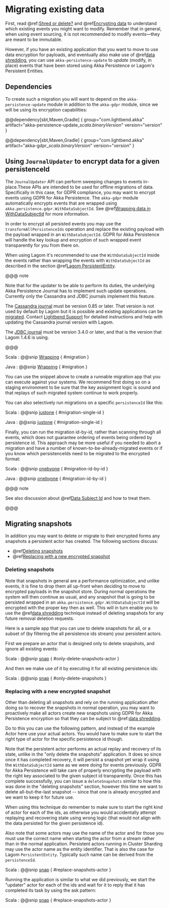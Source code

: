# Migrating existing data

First, read @ref:[Shred or delete?](./shredding.md) and @ref[Encrypting data](./encryption.md) to understand which existing events you might want to modify. Remember that in general, when using event sourcing, it is not recommended to modify events&mdash;they are meant to be immutable.

However, if you have an existing application that you want to move to use data encryption for payloads,
and eventually also make use of @ref[data shredding](./shredding.md), you can use 
`akka-persistence-update` to *update* (modify, in place) events that have been stored using Akka Persistence or Lagom's Persistent Entities.

## Dependencies

To create such a migration you will want to depend on the `akka-persistence-update`
module in addition to the `akka-gdpr` module, since we will be using its encryption capabilities:

@@dependency[sbt,Maven,Gradle] {
  group="com.lightbend.akka"
  artifact="akka-persistence-update_$scala.binaryVersion$"
  version="$version$"
}

@@dependency[sbt,Maven,Gradle] {
  group="com.lightbend.akka"
  artifact="akka-gdpr_$scala.binaryVersion$"
  version="$version$"
}

## Using `JournalUpdater` to encrypt data for a given persistenceId

The `JournalUpdater` API can perform sweeping changes to events in-place.These APIs are intended to be used for offline migrations of data. Specifically in this case, for GDPR compliance,
you may want to encrypt events using GDPR for Akka Persistence. The `akka-gdpr` module automatically encrypts events that are wrapped using
`akka.persistence.gdpr.WithDataSubjectId`. See @ref[Wrapping data in WithDataSubjectId](./using.md#wrapping-data-in-withdatasubjectid) for more information.

In order to encrypt all persisted events you may use the `transformAllPersistenceIds` operation and replace the 
existing payload with the payload wrapped in an `WithDataSubjectId`. GDPR for Akka Persistence will handle the key lookup and encryption
of such wrapped event transparently for you from there on.

When using Lagom it's recommended to use the `WithDataSubjectId` inside the events rather than wrapping the
events with `WithDataSubjectId` as described in the section @ref[Lagom PersistentEntity](./lagom.md#lagom-persistententity).

@@@ note

Note that for the updater to be able to perform its duties, the underlying Akka Persistence Journal
has to implement such update operations. Currently only the Cassandra and JDBC journals implement this feature.

The [Cassandra journal](https://github.com/akka/akka-persistence-cassandra) must be version 0.85 or later.
That version is not used by default by Lagom but it is possible and existing applications can be
[migrated](https://github.com/akka/akka-persistence-cassandra#migrations-to-080-and-later).
Contact [Lightbend Support](http://support.lightbend.com/) for detailed instructions and help with
updating the Cassandra journal version with Lagom.

The [JDBC journal](https://github.com/dnvriend/akka-persistence-jdbc) must be version 3.4.0 or later,
and that is the version that Lagom 1.4.6 is using.

@@@

Scala
:   @@snip [Wrapping]($root$/../akka-persistence-update-cassandra/src/test/scala/examples/gdpr/GdprMigrationExamples.scala) { #migration }

Java
:   @@snip [Wrapping]($root$/../akka-persistence-update-cassandra/src/test/java/examples/gdpr/GdprMigration.java) { #migration }


You can use the snippet above to create a runnable migration app that you can execute against your systems.
We recommend first doing so on a staging environment to be sure that the key assignment logic is sound and
that replays of such migrated system continue to work properly.

You can also selectively run migrations on a specific `persistenceId` like this:

Scala
:   @@snip [justone]($root$/../akka-persistence-update-cassandra/src/test/scala/examples/gdpr/GdprMigrationExamples.scala) { #migration-single-id }

Java
:   @@snip [justone]($root$/../akka-persistence-update-cassandra/src/test/java/examples/gdpr/GdprMigration.java) { #migration-single-id }

Finally, you can run the migration id-by-id, rather than scanning through all events, which does not guarantee 
ordering of events being ordered by persistence id. This approach may be more useful if you needed to abort a migration
and have a number of known-to-be-already-migrated events or if you know which persistenceIds need to be migrated to the
encrypted format:

Scala
:   @@snip [onebyone]($root$/../akka-persistence-update-cassandra/src/test/scala/examples/gdpr/GdprMigrationExamples.scala) { #migration-id-by-id }

Java
:   @@snip [onebyone]($root$/../akka-persistence-update-cassandra/src/test/java/examples/gdpr/GdprMigration.java) { #migration-id-by-id }

@@@ note

See also discussion about @ref[Data Subject Id](./data-subject-id.md) and how to treat them.

@@@


## Migrating snapshots

In addition you may want to delete or migrate to their encrypted forms any snapshots a persistent actor has created. The following sections discuss:

* @ref[Deleting snapshots](#deleting-snapshots)
* @ref[Replacing with a new encrypted snapshot](#replacing-with-a-new-encrypted-snapshot)

### Deleting snapshots

Note that snapshots in general are a performance optimization, and unlike events, it is fine to drop them all up-front
when deciding to move to encrypted payloads in the snapshot store. During normal operations the system will then continue 
as usual, and any snapshot that is going to be persisted wrapped in an `akka.persistence.gdpr.WithDataSubjectId` will be
encrypted with the proper key then as well. This will in turn enable you to use the @ref[data shredding](./shredding.md) 
technique instead of deleting snapshots for any future removal deletion requests. 

<!-- There is no consistent API outside of the PersistentActor itself to perform a delete on snapshots, so we recommend that -->
<!-- In general it seels like the Updater should also be able to do this, but perhaps we're ok with just such docs here. -->

Here is a sample app that you can use to delete snapshots for all, or a subset of (by filtering the all persistence ids 
stream) your persistent actors. 

First we prepare an actor that is designed only to delete snapshots, and ignore all existing events: 

Scala
:   @@snip [snap]($root$/../akka-persistence-update-cassandra/src/test/scala/examples/gdpr/GdprMigrationSnapshotExamples.scala) { #only-delete-snapshots-actor }

And then we make use of it by executing it for all existing persistence ids:

Scala
:   @@snip [snap]($root$/../akka-persistence-update-cassandra/src/test/scala/examples/gdpr/GdprMigrationSnapshotExamples.scala) { #only-delete-snapshots }

### Replacing with a new encrypted snapshot

Other than deleting all snapshots and rely on the running application after doing so to recover the snapshots in normal 
operation, you may want to proactively make all actors create new snapshots using GDPR for Akka Persistence encryption so that they can
be subject to @ref:[data shredding](shredding.md).

Do to this you can use the following pattern, and instead of the example Actor here use your actual actors.
You would have to make sure to start the right type of actor for the specific persistence id though.

Note that the persistent actor performs an actual replay and recovery of its state, unlike in the "only delete the 
snapshots" application. It does so since once it has completed recovery, it will persist a snapshot yet wrap it using the 
`WithDataSubjectId` same as we were doing for events previously. GDPR for Akka Persistence will take care of properly encrypting the
payload with the right key associated to the given subject id transparently. Once this has complete successfully,
you can issue a `deleteSnapshots` similar to how this was done in the "deleting snapshots" section, however this time we
want to delete all-but-the-last snapshot -- since that one is already encrypted and we want to keep it for future use.

When using this technique do remember to make sure to start the right kind of actor for each of the ids, as otherwise you 
would accidentally attempt replaying and recovering state using wrong logic (that would not align with the data persisted for 
the given persistence id).

Also note that some actors may use the name of the actor and for those you must use the correct name when
starting the actor from a stream rather than in the normal application. Persistent actors running in Cluster
Sharding may use the actor name as the entity identifier. That is also the case for Lagom `PersistentEntity`.
Typically such name can be derived from the `persistenceId`.


Scala
:   @@snip [snap]($root$/../akka-persistence-update-cassandra/src/test/scala/examples/gdpr/GdprMigrationSnapshotExamples.scala) { #replace-snapshots-actor }


Running the application is similar to what we did previously, we start the "updater" actor for each of the ids and 
wait for it to reply that it has completed its task by using the ask pattern:

Scala
:   @@snip [snap]($root$/../akka-persistence-update-cassandra/src/test/scala/examples/gdpr/GdprMigrationSnapshotExamples.scala) { #replace-snapshots-actor }



